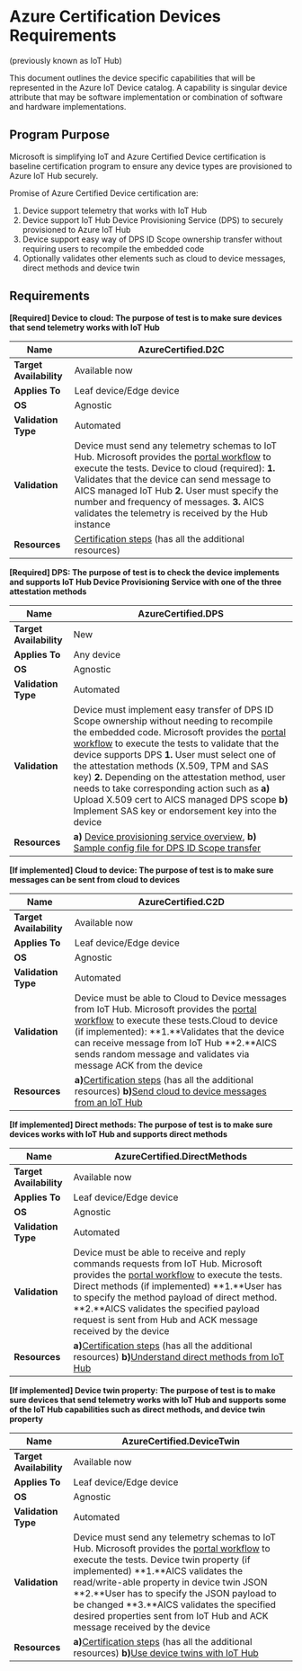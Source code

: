 # Azure Certification Devices Requirements 
(previously known as IoT Hub)

This document outlines the device specific capabilities that will be represented in the Azure IoT Device catalog. A capability is singular device attribute that may be software implementation or combination of software and hardware implementations. 

## Program Purpose

Microsoft is simplifying IoT and Azure Certified Device certification is baseline certification program to ensure any device types are provisioned to Azure IoT Hub securely.

Promise of Azure Certified Device certification are:

1. Device support telemetry that works with IoT Hub
2.	Device support IoT Hub Device Provisioning Service (DPS) to securely provisioned to Azure IoT Hub
3.	Device support easy way of DPS ID Scope ownership transfer without requiring users to recompile the embedded code
4.	Optionally validates other elements such as cloud to device messages, direct methods and device twin 

## Requirements

**[Required] Device to cloud:  The purpose of test is to make sure devices that send telemetry works with IoT Hub**

| **Name**                | AzureCertified.D2C                                               |
| ----------------------- | ------------------------------------------------------------ |
| **Target Availability** | Available now                                                |
| **Applies To**          | Leaf device/Edge device                                      |
| **OS**                  | Agnostic                                                     |
| **Validation Type**     | Automated                                                    |
| **Validation**          | Device must send any telemetry schemas to IoT Hub. Microsoft provides the [portal workflow](https://aka.ms/acdp) to execute the tests. Device to cloud (required): **1.** Validates that the device can send message to AICS managed IoT Hub **2.** User must specify the number and frequency of messages. **3.** AICS validates the telemetry is received by the Hub instance |
| **Resources**           | [Certification steps](https://aka.ms/IoTCertificationsBasics) (has all the additional resources) |

**[Required] DPS:  The purpose of test is to check the device implements and supports IoT Hub Device Provisioning Service with one of the three attestation methods**

| **Name**                | AzureCertified.DPS                                               |
| ----------------------- | ------------------------------------------------------------ |
| **Target Availability** | New                                                          |
| **Applies To**          | Any device                                                   |
| **OS**                  | Agnostic                                                     |
| **Validation Type**     | Automated                                                    |
| **Validation**          | Device must implement easy transfer of DPS ID Scope ownership without needing to recompile the embedded code. Microsoft provides the [portal workflow](https://aka.ms/acdp) to execute the tests to validate that the device supports DPS **1.** User must select one of the attestation methods (X.509, TPM and SAS key) **2.** Depending on the attestation method, user needs to take corresponding action such as **a)** Upload X.509 cert to AICS managed DPS scope **b)** Implement SAS key or endorsement key into the device |
| **Resources**           | **a)** [Device provisioning service overview](https://docs.microsoft.com/en-us/azure/iot-dps/about-iot-dps#:~:text=Quotas%20%20%20%20Resource%20%20%20,%20%20100%20%203%20more%20rows%20), **b)** [Sample config file for DPS ID Scope transfer](https://github.com/Azure/azure-iot-sdk-c/tree/public-preview-pnp/digitaltwin_client/samples/digitaltwin_sample_ll_device/sample_config) |

**[If implemented] Cloud to device:  The purpose of test is to make sure messages can be sent from cloud to devices**                                                              

| **Name**                | AzureCertified.C2D                                                  |
| ----------------------- | ------------------------------------------------------------ |
| **Target Availability** | Available now                                            |
| **Applies To**          | Leaf device/Edge device                                                   |
| **OS**                  | Agnostic                                                     |
| **Validation Type**     | Automated                                                    |
| **Validation**          | Device must be able to Cloud to Device messages from IoT Hub. Microsoft provides the [portal workflow](https://aka.ms/acdp) to execute these tests.Cloud to device (if implemented): **1.**Validates that the device can receive message from IoT Hub **2.**AICS sends random message and validates via message ACK from the device  |
| **Resources**           | **a)**[Certification steps](https://aka.ms/IoTCertificationsBasics) (has all the additional resources) **b)**[Send cloud to device messages from an IoT Hub](https://docs.microsoft.com/en-us/azure/iot-hub/iot-hub-devguide-messages-c2d) |

**[If implemented] Direct methods:  The purpose of test is to make sure devices works with IoT Hub and supports direct methods**

| **Name**                | AzureCertified.DirectMethods                                             |
| ----------------------- | ------------------------------------------------------------ |
| **Target Availability** | Available now                                            |
| **Applies To**          | Leaf device/Edge device                                                   |
| **OS**                  | Agnostic                                                     |
| **Validation Type**     | Automated                                                    |
| **Validation**          | Device must be able to receive and reply commands requests from IoT Hub. Microsoft provides the [portal workflow](https://aka.ms/acfi) to execute the tests. Direct methods (if implemented) **1.**User has to specify the method payload of direct method. **2.**AICS validates the specified payload request is sent from Hub and ACK message received by the device |
| **Resources**           | **a)**[Certification steps](https://aka.ms/IoTCertificationsBasics) (has all the additional resources) **b)**[Understand direct methods from IoT Hub](https://docs.microsoft.com/en-us/azure/iot-hub/iot-hub-devguide-direct-methods) |

**[If implemented] Device twin property:  The purpose of test is to make sure devices that send telemetry works with IoT Hub and supports some of the IoT Hub capabilities such as direct methods, and device twin property**

| **Name**                                  | AzureCertified.DeviceTwin                                      |
| ----------------------------------------- | ------------------------------------------------------------ |
| **Target Availability**                   | Available now                                            |
| **Applies To**                            | Leaf device/Edge device                                                   |
| **OS**                                    | Agnostic                                                     |
| **Validation Type**                       | Automated                                                       |
| **Validation**                            | Device must send any telemetry schemas to IoT Hub. Microsoft provides the [portal workflow](https://aka.ms/acfi) to execute the tests. Device twin property (if implemented) **1.**AICS validates the read/write-able property in device twin JSON **2.**User has to specify the JSON payload to be changed **3.**AICS validates the specified desired properties sent from IoT Hub and ACK message received by the device |
| **Resources**                             | **a)**[Certification steps](https://aka.ms/IoTCertificationsBasics) (has all the additional resources) **b)**[Use device twins with IoT Hub](https://docs.microsoft.com/en-us/azure/iot-hub/iot-hub-devguide-device-twins) |